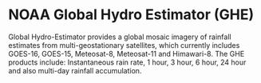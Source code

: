 # NOAA Global Hydro Estimator (GHE)

Global Hydro-Estimator provides a global mosaic imagery of rainfall estimates from multi-geostationary satellites, which currently includes GOES-16, GOES-15, Meteosat-8, Meteosat-11 and Himawari-8. The GHE products include: Instantaneous rain rate, 1 hour, 3 hour, 6 hour, 24 hour and also multi-day rainfall accumulation.